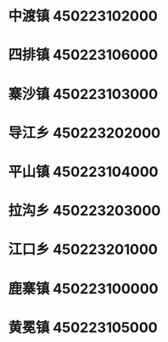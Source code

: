 # 中渡镇 450223102000
# 四排镇 450223106000
# 寨沙镇 450223103000
# 导江乡 450223202000
# 平山镇 450223104000
# 拉沟乡 450223203000
# 江口乡 450223201000
# 鹿寨镇 450223100000
# 黄冕镇 450223105000
